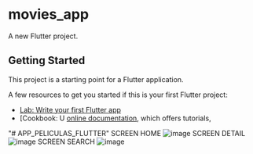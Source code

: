# movies_app

A new Flutter project.

## Getting Started

This project is a starting point for a Flutter application.

A few resources to get you started if this is your first Flutter project:

- [Lab: Write your first Flutter app](https://flutter.dev/docs/get-started/codelab)
- [Cookbook: U
[online documentation](https://flutter.dev/docs), which offers tutorials,



"# APP_PELICULAS_FLUTTER" 
SCREEN HOME
![image](https://user-images.githubusercontent.com/64878470/210109788-d8ff922a-e0bd-4a71-9249-b720f450fcae.png)
SCREEN DETAIL
![image](https://user-images.githubusercontent.com/64878470/210109816-102b9430-10b4-4601-96f9-f9961105bb32.png)
SCREEN SEARCH
![image](https://user-images.githubusercontent.com/64878470/210109836-ecd30c8c-d0f2-4891-95b4-cdb72c4eb383.png)
